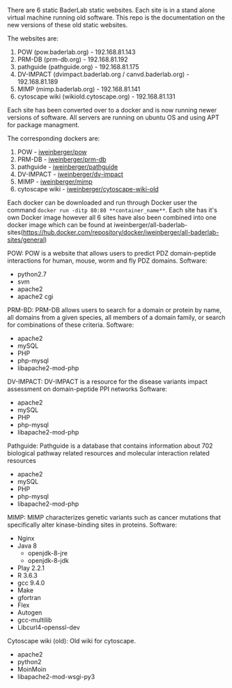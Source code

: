 There are 6 static BaderLab static websites.  Each site is in a stand alone virtual machine running old software.  This repo is the documentation on the new versions of these old static websites.

The websites are:
1. POW (pow.baderlab.org) - 192.168.81.143
2. PRM-DB (prm-db.org) - 192.168.81.192
3. pathguide (pathguide.org) - 192.168.81.175
4. DV-IMPACT (dvimpact.baderlab.org / canvd.baderlab.org) - 192.168.81.189
5. MIMP (mimp.baderlab.org) - 192.168.81.141
6. cytoscape wiki (wikiold.cytoscape.org) - 192.168.81.131

Each site has been converted over to a docker and is now running newer versions of software.  All servers are running on ubuntu OS and using APT for package managment.

The corresponding dockers are:
1. POW - [iweinberger/pow](https://hub.docker.com/repository/docker/iweinberger/pow/general)
2. PRM-DB - [iweinberger/prm-db](https://hub.docker.com/repository/docker/iweinberger/prm-db/general)
3. pathguide - [iweinberger/pathguide](https://hub.docker.com/repository/docker/iweinberger/pathguide/general)
4. DV-IMPACT - [iweinberger/dv-impact](https://hub.docker.com/repository/docker/iweinberger/dv-impact/general)
5. MIMP - [iweinberger/mimp](https://hub.docker.com/repository/docker/iweinberger/mimp/general)
6. cytoscape wiki - [iweinberger/cytoscape-wiki-old](https://hub.docker.com/repository/docker/iweinberger/cytoscape-wiki-old/general)

Each docker can be downloaded and run through Docker user the command `docker run -ditp 80:80 **container_name**`.
Each site has it's own Docker image however all 6 sites have also been combined into one docker image which can be found at iweinberger/all-baderlab-sites(https://hub.docker.com/repository/docker/iweinberger/all-baderlab-sites/general)

POW:
  POW is a website that allows users to predict PDZ domain-peptide interactions for human, mouse, worm and fly PDZ domains.
  Software:
  - python2.7
  - svm
  - apache2
  - apache2 cgi

PRM-BD:
  PRM-DB allows users to search for a domain or protein by name, all domains from a given species, all members of a domain family, or search for combinations of these criteria.
  Software:
  - apache2
  - mySQL
  - PHP
  - php-mysql
  - libapache2-mod-php

DV-IMPACT:
  DV-IMPACT is a resource for the disease variants impact assessment on domain-peptide PPI networks
  Software:
  - apache2
  - mySQL
  - PHP
  - php-mysql
  - libapache2-mod-php

Pathguide:
  Pathguide is a database that contains information about 702 biological pathway related resources and molecular interaction related resources
  - apache2
  - mySQL
  - PHP
  - php-mysql
  - libapache2-mod-php

MIMP:
  MIMP characterizes genetic variants such as cancer mutations that specifically alter kinase-binding sites in proteins.
  Software:
  - Nginx
  - Java 8
    - openjdk-8-jre
    - openjdk-8-jdk
  - Play 2.2.1
  - R 3.6.3
  - gcc 9.4.0
  - Make
  - gfortran
  - Flex
  - Autogen
  - gcc-multilib
  - Libcurl4-openssl-dev

Cytoscape wiki (old):
  Old wiki for cytoscape.
  - apache2
  - python2
  - MoinMoin
  - libapache2-mod-wsgi-py3

